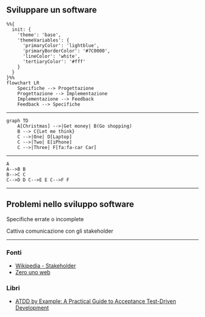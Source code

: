 
## Sviluppare un software

```mermaid 
%%{
  init: {
    'theme': 'base',
    'themeVariables': {
      'primaryColor': 'lightblue',
      'primaryBorderColor': '#7C0000',
      'lineColor': 'white',
      'tertiaryColor': '#fff'
    }
  }
}%%
flowchart LR
    Specifiche --> Progettazione
    Progettazione --> Implementazione
    Implementazione --> Feedback
    Feedback --> Specifiche
```
---

```mermaid
graph TD
    A[Christmas] -->|Get money| B(Go shopping)
    B --> C{Let me think}
    C -->|One| D[Laptop]
    C -->|Two| E[iPhone]
    C -->|Three| F[fa:fa-car Car]
```

---

```mermaid-animation
A
A-->B B 
B-->C C
C-->D D C-->E E C-->F F
```
---

## Problemi nello sviluppo software 

Specifiche errate o incomplete
<!-- .element: class="fragment" -->

Cattiva comunicazione con gli stakeholder
<!-- .element: class="fragment" -->

---

<div class="sources">

### Fonti 

- [Wikipedia - Stakeholder](https://it.wikipedia.org/wiki/Stakeholder)
- [Zero uno web](https://www.zerounoweb.it/software/gli-stakeholder-e-il-loro-punto-di-vista/)


### Libri
<!-- .element: class="mt-1" -->

- [ATDD by Example: A Practical Guide to Acceptance Test-Driven Development](https://www.amazon.it/ATDD-Example-Practical-Acceptance-Test-Driven/dp/0321784154)

</div>
